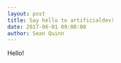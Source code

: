 ```yaml
---
layout: post
title: Say hello to artificialdev!
date: 2017-06-01 09:00:00
author: Sean Quinn
---
```

Hello! 

